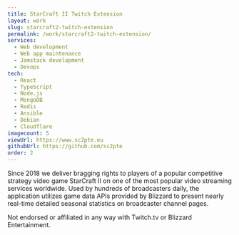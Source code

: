 ```yaml
---
title: StarCraft II Twitch Extension
layout: work
slug: starcraft2-twitch-extension
permalink: /work/starcraft2-twitch-extension/
services:
  - Web development
  - Web app maintenance
  - Jamstack development
  - Devops
tech:
  - React
  - TypeScript
  - Node.js
  - MongoDB
  - Redis
  - Ansible
  - Debian
  - Cloudflare
imagecount: 5
viewUrl: https://www.sc2pte.eu
githubUrl: https://github.com/sc2pte
order: 2
---
```


Since 2018 we deliver bragging rights to players of a popular competitive strategy video game StarCraft II on one of the most popular video streaming services worldwide. Used by hundreds of broadcasters daily, the application utilizes game data APIs provided by Blizzard to present nearly real-time detailed seasonal statistics on broadcaster channel pages.

Not endorsed or affiliated in any way with Twitch<span>.</span>tv or Blizzard Entertainment.